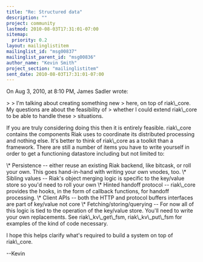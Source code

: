 ```yaml
---
title: "Re: Structured data"
description: ""
project: community
lastmod: 2010-08-03T17:31:01-07:00
sitemap:
  priority: 0.2
layout: mailinglistitem
mailinglist_id: "msg00837"
mailinglist_parent_id: "msg00836"
author_name: "Kevin Smith"
project_section: "mailinglistitem"
sent_date: 2010-08-03T17:31:01-07:00
---
```


On Aug 3, 2010, at 8:10 PM, James Sadler wrote:


&gt; 
&gt; I'm talking about creating something new
&gt; here, on top of riak\\_core. My questions are about the feasibility of
&gt; whether I could extend riak\\_core to be able to handle these
&gt; situations. 


If you are truly considering doing this then it is entirely feasible. riak\\_core 
contains the components Riak uses to coordinate its distributed processing and 
nothing else. It's better to think of riak\\_core as a toolkit than a framework. 
There are still a number of items you have to write yourself in order to get a 
functioning datastore including but not limited to:

\\* Persistence -- either reuse an existing Riak backend, like bitcask, or roll 
your own. This goes hand-in-hand with writing your own vnodes, too.
\\* Sibling values -- Riak's object merging logic is specific to the key/value 
store so you'd need to roll your own
\\* Hinted handoff protocol -- riak\\_core provides the hooks, in the form of 
callback functions, for handoff processing.
\\* Client APIs -- both the HTTP and protocol buffers interfaces are part of 
key/value not core
\\* Fetching/storing/querying -- For now all of this logic is tied to the 
operation of the key/value store. You'll need to write your own replacements. 
See riak\\_kv\\_get\\_fsm, riak\\_kv\\_put\\_fsm for examples of the kind of code necessary.

I hope this helps clarify what's required to build a system on top of riak\\_core.

--Kevin

